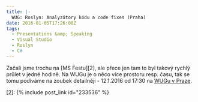 ```yaml
---
title: |-
  WUG: Roslyn: Analyzátory kódu a code fixes (Praha)
date: 2016-01-05T17:26:00Z
tags:
  - Presentations &amp; Speaking
  - Visual Studio
  - Roslyn
  - C#
---
```

Začali jsme trochu na [MS Festu][2], ale přece jen tam to byl takový rychlý průlet v jedné hodině. Na WUGu je o něco více prostoru resp. času, tak se tomu podíváme na zoubek detailněji - 12.1.2016 od 17:30 na [WUGu v Praze][1].

[1]: https://www.wug.cz/praha/akce/761-Roslyn-Analyzatory-kodu-a-code-fixes
[2]: {% include post_link id="233536" %}